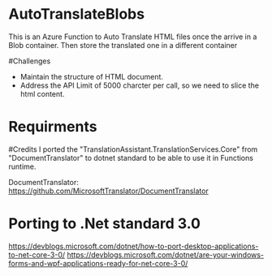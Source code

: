 # AutoTranslateBlobs
This is an Azure Function to Auto Translate HTML files once the arrive in a Blob container. Then store the translated one in a different container

#Challenges
- Maintain the structure of HTML document.
- Address the API Limit of 5000 charcter per call, so we need to slice the html content.

# Requirments

#Credits
I ported the "TranslationAssistant.TranslationServices.Core" from "DocumentTranslator" to dotnet standard to be able to use it in Functions runtime.

DocumentTranslator: https://github.com/MicrosoftTranslator/DocumentTranslator

# Porting to .Net standard 3.0
https://devblogs.microsoft.com/dotnet/how-to-port-desktop-applications-to-net-core-3-0/
https://devblogs.microsoft.com/dotnet/are-your-windows-forms-and-wpf-applications-ready-for-net-core-3-0/
